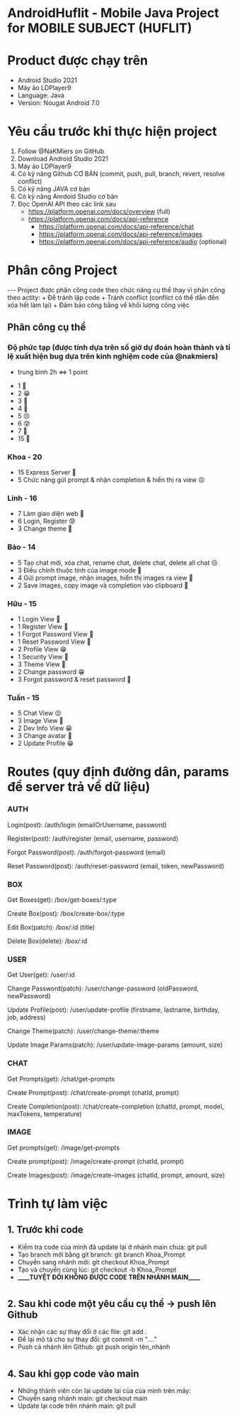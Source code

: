 # AndroidHuflit - Mobile Java Project for MOBILE SUBJECT (HUFLIT)
# Product được chạy trên
- Android Studio 2021
- Máy ảo LDPlayer9
- Language: Java
- Version: Nougat Android 7.0

# Yêu cầu trước khi thực hiện project

1. Follow @NaKMiers on GitHub
2. Download Android Studio 2021
3. Máy ảo LDPlayer9
4. Có kỹ năng Github CƠ BẢN (commit, push, pull, branch, revert, resolve conflict)
6. Có kỹ năng JAVA cơ bản
7. Có kỹ năng Anrdoid Studio cơ bản
8. Đọc OpenAI API theo các link sau
    - https://platform.openai.com/docs/overview (full)
    - https://platform.openai.com/docs/api-reference
        + https://platform.openai.com/docs/api-reference/chat
        + https://platform.openai.com/docs/api-reference/images
        + https://platform.openai.com/docs/api-reference/audio (optional)

# Phân công Project

--- Project được phân công code theo chức năng cụ thể thay vì phân công theo actity: 
    + Để tránh lặp code 
    + Tránh conflict (conflict có thể dẫn đến xóa hết làm lại)
    + Đảm bảo công bằng về khối lượng công việc

## Phân công cụ thể

### Độ phức tạp (được tính dựa trên số giờ dự đoán hoàn thành và tỉ lệ xuất hiện bug dựa trên kinh nghiệm code của @nakmiers)
* trung bình 2h <=> 1 point

- 1 🥰
- 2 😁
- 3 🤔
- 4 🙂
- 5 😣
- 6 😰
- 7 🥶
- 15 🤬

### Khoa - 20
- 15 Express Server 🤬
- 5 Chức năng gửi prompt & nhận completion & hiển thị ra view 😣

### Linh - 16
- 7 Làm giao diện web 🥶
- 6 Login, Register 😰
- 3 Change theme 🤔

### Bảo - 14
- 5 Tạo chat mới, xóa chat, rename chat, delete chat, delete all chat 😣
- 3 Điều chỉnh thuộc tính của image mode 🤔
- 4 Gửi prompt image, nhận images, hiển thị images ra view 🙂
- 2 Save images, copy image và completion vào clipboard 🙂

### Hữu - 15
- 1 Login View 🥰
- 1 Register View 🥰
- 1 Forgot Password View 🥰
- 1 Reset Password View 🥰
- 2 Profile View 😁
- 1 Security View 🥰
- 3 Theme View 🤔
- 2 Change password 😁
- 3 Forgot password & reset password 🤔

### Tuấn - 15
- 5 Chat View 😣
- 3 Image View 🤔
- 2 Dev Info View 😁
- 3 Change avatar 🤔
- 2 Update Profile 😁


# Routes (quy định đường dân, params để server trả về dữ liệu)
### AUTH
Login(post): /auth/login
(emailOrUsername, password)

Register(post): /auth/register
(email, username, password)

Forgot Password(post): /auth/forgot-password
(email)

Reset Password(post): /auth/reset-password
(email, token, newPassword)

### BOX
Get Boxes(get): /box/get-boxes/:type

Create Box(post): /box/create-box/:type

Edit Box(patch): /box/:id
(title)

Delete Box(delete): /box/:id

### USER
Get User(get): /user/:id

Change Password(patch): /user/change-password
(oldPassword, newPassword)

Update Profile(post): /user/update-profile
(firstname, lastname, birthday, job, address)

Change Theme(patch): /user/change-theme/:theme

Update Image Params(patch): /user/update-image-params
(amount, size)

### CHAT
Get Prompts(get): /chat/get-prompts

Create Prompt(post): /chat/create-prompt
(chatId, prompt)

Create Completion(post): /chat/create-completion
(chatId, prompt, model, maxTokens, temperature)

### IMAGE
Get prompts(get): /image/get-prompts

Create prompt(post): /image/create-prompt
(chatId, prompt)

Create Images(post): /image/create-images
(chatId, prompt, amount, size)



# Trình tự làm việc

## 1. Trước khi code

-  Kiểm tra code của mình đã update lại ở nhánh main chưa: git pull
-  Tạo branch mới bằng git branch: git branch Khoa_Prompt
-  Chuyển sang nhánh mới: git checkout Khoa_Prompt
-  Tạo và chuyển cùng lúc: git checkout -b Khoa_Prompt
-  **\_\_\_\_**TUYỆT ĐỐI KHÔNG ĐƯỢC CODE TRÊN NHÁNH MAIN**\_\_\_\_**

#


## 2. Sau khi code một yêu cầu cụ thể -> push lên Github

- Xác nhận các sự thay đổi ở các file: git add .
- Để lại mô tả cho sự thay đổi: git commit -m "...."
- Push cả nhánh lên Github: git push origin tên_nhánh

#

## 4. Sau khi gọp code vào main

-  Những thành viên còn lại update lại của của mình trên máy:
-  Chuyển sang nhánh main: git checkout main
-  Update lại code trên nhánh main: git pull
